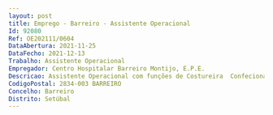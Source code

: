 ```yaml
--- 
layout: post
title: Emprego - Barreiro - Assistente Operacional
Id: 92080
Ref: OE202111/0604
DataAbertura: 2021-11-25
DataFecho: 2021-12-13
Trabalho: Assistente Operacional
Empregador: Centro Hospitalar Barreiro Montijo, E.P.E.
Descricao: Assistente Operacional com funções de Costureira  Confecionar peças de roupa hospitalar, incluindo fardamento de pessoal   Realizar consertos, ajustes e reparos em geral, da roupa hospitalar em circulação   Plastificar cunhas de posicionamento   Manter registo de atividade diárias   Zelar pela guarda, conservação, manutenção e limpeza dos equipamentos e materiais utilizados, bem como do seu local de trabalho.
CodigoPostal: 2834-003 BARREIRO
Concelho: Barreiro
Distrito: Setúbal
--- 
```


